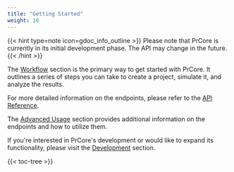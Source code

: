 ```yaml
---
title: "Getting Started"
weight: 10
---
```


{{< hint type=note icon=gdoc_info_outline >}}
Please note that PrCore is currently in its initial development phase. The API may change in the future.
{{< /hint >}}

The [Workflow](../../workflow) section is the primary way to get started with PrCore. It outlines a series of steps you can take to create a project, simulate it, and analyze the results.

For more detailed information on the endpoints, please refer to the [API Reference](https://prcore.chaos.run/docs).

The [Advanced Usage](../../advanced-usage) section provides additional information on the endpoints and how to utilize them.

If you're interested in PrCore's development or would like to expand its functionality, please visit the [Development](../../development) section.

{{< toc-tree >}}
